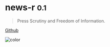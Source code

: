 # __news-r__ <small>0.1</small>

> Press Scrutiny and Freedom of Information.

[Github](https://github.com/news-r)

![color](#f0f0f0)
